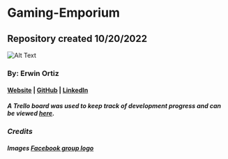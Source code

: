 # Gaming-Emporium

## Repository created 10/20/2022

![Alt Text](https://scontent.ftpa1-2.fna.fbcdn.net/v/t39.30808-6/275325608_4907495016031634_220355308349790063_n.jpg?_nc_cat=100&ccb=1-7&_nc_sid=09cbfe&_nc_ohc=rOTcyIx3sDkAX_qJpGe&_nc_ht=scontent.ftpa1-2.fna&oh=00_AT_sGcv58wyrKcm235MQkS8WheQCFjRErQhqIHCGgEwLnQ&oe=6355F5DE)

### By: Erwin Ortiz

#### [Website](https://https://github.com/eortiz65/Gaming-Emporium) | [GitHub](https://github.com/eortiz65) | [LinkedIn](https://www.linkedin.com/in/erwin-ortiz-54ab13141/)

##### A Trello board was used to keep track of development progress and can be viewed [here](https://trello.com/b/HKU9Fbkb/gaming-emporium).

### **_Credits_**

##### Images [Facebook group logo](https://www.facebook.com/Thegamingemporiumtnt/)
